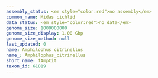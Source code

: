 ```yaml
---
assembly_status: <em style="color:red">no assembly</em>
common_name: Midas cichlid
data_status: <em style="color:red">no data</em>
genome_size: 1000000000
genome_size_display: 1.00 Gbp
genome_size_method: null
last_updated: 0
name: Amphilophus citrinellus
name_: Amphilophus_citrinellus
short_name: fAmpCit
taxon_id: 61819
---
```

